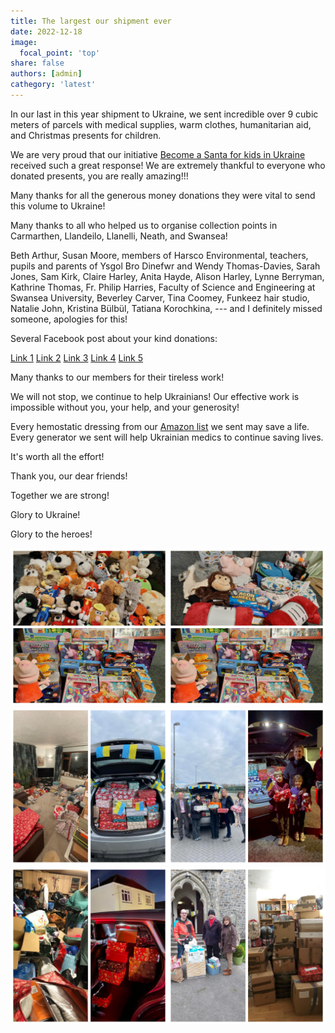 ```yaml
---
title: The largest our shipment ever
date: 2022-12-18
image:
  focal_point: 'top'
share: false
authors: [admin]
cathegory: 'latest'
---
```


In our last in this year shipment to Ukraine, we sent incredible over 9 cubic meters of parcels with medical supplies, warm clothes, humanitarian aid, and  Christmas presents for children.

<!--more-->

We are very proud that our initiative <a href="ttps://www.facebook.com/dmitri.finkelshtein/posts/pfbid02SrdhJ8ePsQP5PTkaV46EPii5a9KacRvk66jVFjovJfF7pVgK4JE1bg3tGqu3rBNml" target="_blank">Become a Santa for kids in Ukraine</a> received such a great response! We are extremely thankful to everyone who donated presents, you are really amazing!!! 

Many thanks for all the generous money donations they were vital to send this volume to Ukraine!

Many thanks to all who helped us to organise collection points in Carmarthen, Llandeilo, Llanelli, Neath, and Swansea! 

Beth Arthur, Susan Moore, members of Harsco Environmental, teachers, pupils and parents of Ysgol Bro Dinefwr and Wendy Thomas-Davies, Sarah Jones, Sam Kirk, Claire Harley, Anita Hayde, Alison Harley, Lynne Berryman, Kathrine Thomas, Fr. Philip Harries, Faculty of Science and Engineering at Swansea University, Beverley Carver, Tina Coomey, Funkeez hair studio, Natalie John, Kristina Bülbül, Tatiana Korochkina,  --- and I definitely missed someone, apologies for this!

Several Facebook post about your kind donations:

<a href="https://www.facebook.com/groups/601579067497655/posts/731944307794463/" target="_blank"> Link 1</a>
<a href="https://www.facebook.com/groups/601579067497655/posts/736294787359415/" target="_blank"> Link 2</a>
<a href="https://www.facebook.com/groups/601579067497655/posts/731924027796491/" target="_blank"> Link 3</a>
<a href="https://www.facebook.com/groups/601579067497655/posts/731939161128311/" target="_blank"> Link 4</a>
<a href="https://www.facebook.com/sarah.holmes.33/posts/pfbid0ueoWb3u5FLXZCMxvtk19GfVUcjE3Lt4pXkQfa9pwV1rUXuVrTvPWCL1TrcuvmV5al" target="_blank"> Link 5</a>

Many thanks to our members for their tireless work! 



We will not stop, we continue to help Ukrainians! Our effective work is impossible without you, your help, and your generosity! 

Every hemostatic dressing from our <a href="https://amzn.to/3DeSWrn" target="_blank">Amazon list</a> we sent may save a life. 
Every generator we sent will help Ukrainian medics to continue saving lives. 

It's worth all the effort!

Thank you, our dear friends!

Together we are strong!

Glory to Ukraine!

Glory to the heroes!

<div style="margin-top: 0;"><img src="big1.jpg" alt="BigShipment1" width="50%" style="display: inline; margin-top: 0;"/><img src="big2.jpg" alt="BigShipment2" width="50%" style="display: inline; margin-top: 0;"/></div> 

<div style="margin-top: 0;"><img src="big3.jpg" alt="BigShipment3" width="50%" style="display: inline; margin-top: 0;"/><img src="big4.jpg" alt="BigShipment4" width="50%" style="display: inline; margin-top: 0;"/></div> 

<div style="margin-top: 0;"><img src="big5.jpg" alt="BigShipment5" width="50%" style="display: inline; margin-top: 0;"/><img src="big6.jpg" alt="BigShipment6" width="50%" style="display: inline; margin-top: 0;"/></div> 
